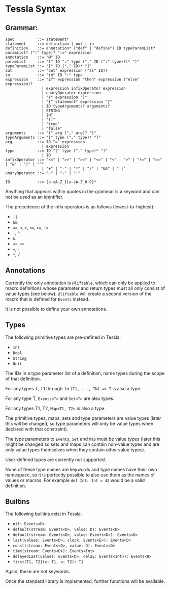 # Tessla Syntax

## Grammar:

    spec          ::= statement*
    statement     ::= definition | out | in
    definition    ::= annotation* ("def" | "define") ID typeParamList? paramList? (":" type)? ":=" expression
    annotation    ::= "@" ID
    paramList     ::= "(" ID ":" type ("," ID (":" type)?)* ")"
    typeParamList ::= "[" ID ("," ID)* "]"
    out           ::= "out" expression ("as" ID)?
    in            ::= "in" ID ":" type
    expression    ::= "if" expression "then" expression ("else" expression)?
                    | expression infixOperator expression
                    | unaryOperator expression
                    | "(" expression ")"
                    | "{" statement* expression "}"
                    | ID typeArguments? arguments?
                    | STRING
                    | INT
                    | "()"
                    | "true"
                    | "false"
    arguments     ::= "(" arg ("," arg)? ")"
    typeArguments ::= "[" type ("," type)* "]"
    arg           ::= ID "=" expression
                    | expression
    type          ::= ID "[" type ("," type)* "]"
                    | ID
    infixOperator ::= "<<" | ">>" | ">=" | "<=" | "<" | ">" | "!=" | "==" | "&" | "|" | "^"
                    | "+" | "-" | "*" | "/" | "&&" | "||"
    unaryOperator ::= "~" | "-" | "!"
    
    ID            ::= [a-zA-Z_][a-zA-Z_0-9]*

Anything that appears within quotes in the grammar is a keyword and can not be used as an identifier.

The precedence of the infix operators is as follows (lowest-to-highest):

 * `||`
 * `&&`
 * `==`, `<`, `>`, `<=`, `>=`, `!=`
 * `|`, `^`
 * `&`
 * `<<`, `>>`
 * `+`, `-`
 * `*`, `/`

## Annotations

Currently the only annotation is `@liftable`, which can only be applied to macro definitions whose parameter and return types must all only consist of value types (see below). `@liftable` will create a second version of the macro that is defined for `Events` instead.

It is not possible to define your own annotations.

## Types

The following primitive types are pre-defined in Tessla:

 * `Int`
 * `Bool`
 * `String`
 * `Unit`

The IDs in a type parameter list of a definition, name types during the scope of that definition.

For any types T, T1 through Tn `(T1, ..., TN) => T` is also a type.

For any type T, `Events<T>` and `Set<T>` are also types.

For any types T1, T2, `Map<T1, T2>` is also a type.

The primitive types, maps, sets and type parameters are value types (later this will be changed, so type parameters will only be value types when declared with that constraint).

The type parameters to `Events`, `Set` and `Map` must be value types (later this might be changed so sets and maps can contain non-value types and are only value types themselves when they contain other value types).

User-defined types are currently not supported.

None of these type names are keywords and type names have their own namespace, so it is perfectly possible to also use them as the names of values or macros. For example `def Int: Int = 42` would be a valid definition.

## Builtins

The following builtins exist in Tessla:

 * `nil: Events<D>`
 * `default(stream: Events<D>, value: D): Events<D>`
 * `default(stream: Events<D>, value: Events<D>): Events<D>`
 * `last(values: Events<D>, clock: Events<E>): Events<D>`
 * `const(stream: Events<D>, value: D): Events<D>`
 * `time(stream: Events<D>): Events<Int>`
 * `delayedLast(values: Events<D>, delay: Events<Int>): Events<D>`
 * `first[T1, T2](x: T1, x: T2): T1`

Again, these are not keywords.

Once the standard library is implemented, further functions will be available.
